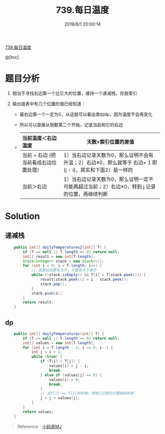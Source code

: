 ﻿---
title: 739.每日温度
categories:
- DSA
- Algorithm
- LeetCode
tags:
- dp
date: 2019/8/1 20:00:14
updated: 2020/12/10 12:00:14
---

[739.每日温度](https://leetcode-cn.com/problems/daily-temperatures/)

@[toc]

# 题目分析

1. 相当于寻找右边第一个比它大的位置，维持一个递减栈，存放索引

2. 输出链表中有几个位置的值已经知道：

    - 最右边第一个一定为0，从这就可以看出类似dp，因为温度不会再变化

    - 所以可以直接从倒数第二个开始，记录当前和它的右边

    - | 当前温度＜右边温度                    | 天数=索引位置的差值                                          |
        | :------------------------------------ | ------------------------------------------------------------ |
        | 当前 = 右边 (把当前看成右边位置处理） | 1）当右边记录天数为0，那么证明不会有升温；2）右边≠0，那么就等于 右边+ 1 即(j - i)，其实和下面2）是一样的 |
        | 当前＞右边                            | 1）当右边记录天数为0，那么证明一定不可能再超过当前；2）右边≠0，转到 j 记录的位置，再继续判断 |

# Solution

## 递减栈

```java
    public int[] dailyTemperatures2(int[] T) {
    	if (T == null || T.length == 0) return null;
    	int[] result = new int[T.length];
    	Stack<Integer> stack = new Stack<>();
    	for (int i = 0; i < T.length; i++) {
    		// 这里应该要写大于，不要写大于等于
			while (!stack.isEmpty() && T[i] > T[stack.peek()]) {
				result[stack.peek()] = i - stack.peek();
				stack.pop();
			}
			stack.push(i);
		}
    	return result;
    }
```

## dp

```java
    public int[] dailyTemperatures(int[] T) {
    	if (T == null || T.length == 0) return null;
    	int[] values = new int[T.length];
    	for (int i = T.length - 2; i >= 0; i--) {
			int j = i + 1;
			while (true) {
				if (T[i] < T[j]) {
					values[i] = j - i;
					break;
				} else if (values[j] == 0) {
					values[i] = 0;
					break;
				}
				// 当T[i] == T[j]的时候，转到j记录的位置继续判断
				j = j + values[j];
			}
		}
    	return values;
    }
```

> Reference：[小码哥MJ](https://space.bilibili.com/325538782/)

